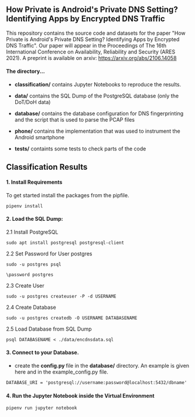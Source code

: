 ## How Private is Android's Private DNS Setting? Identifying Apps by Encrypted DNS Traffic

This repository contains the source code and datasets for the paper "How Private is Android's Private DNS Setting? Identifying Apps by Encrypted DNS Traffic". Our paper will appear in the Proceedings of The 16th International Conference on Availability, Reliability and Security (ARES 2021). A preprint is available on arxiv: https://arxiv.org/abs/2106.14058

#### The directory...

* <strong>classification/</strong> contains Jupyter Notebooks to reproduce the results.

* <strong>data/</strong> contains the SQL Dump of the PostgreSQL database (only the DoT/DoH data)

* <strong>database/</strong> contains the database configuration for DNS fingerprinting and the script that is used to parse the PCAP files

* <strong>phone/</strong> contains the implementation that was used to instrument the Android smartphone

* <strong>tests/</strong> containts some tests to check parts of the code

## Classification Results

#### 1. Install Requirements

To get started install the packages from the pipfile.

```
pipenv install
```

#### 2. Load the SQL Dump:

2.1 Install PostgreSQL

```
sudo apt install postgresql postgresql-client
```

2.2 Set Password for User postgres

```
sudo -u postgres psql 
```

```
\password postgres  
```

2.3 Create User 

```
sudo -u postgres createuser -P -d USERNAME 
```

2.4 Create Database

```
sudo -u postgres createdb -O USERNAME DATABASENAME 
```

2.5 Load Database from SQL Dump

```
psql DATABASENAME < ./data/encdnsdata.sql 
```

#### 3. Connect to your Database.

* create the <strong> config.py </strong> file in the <strong>database/</strong> directory. 
  An example is given here and in the example_config.py file. 

```
DATABASE_URI = 'postgresql://username:password@localhost:5432/dbname'
```

#### 4. Run the Jupyter Notebook inside the Virtual Environment

```
pipenv run jupyter notebook
```
